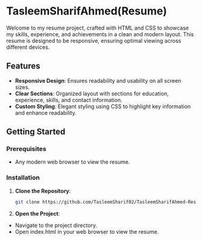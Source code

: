 # TasleemSharifAhmed(Resume)

Welcome to my resume project, crafted with HTML and CSS to showcase my skills, experience, and achievements in a clean and modern layout. This resume is designed to be responsive, ensuring optimal viewing across different devices.

## Features
- **Responsive Design**: Ensures readability and usability on all screen sizes.
- **Clear Sections**: Organized layout with sections for education, experience, skills, and contact information.
- **Custom Styling**: Elegant styling using CSS to highlight key information and enhance readability.

## Getting Started

### Prerequisites
- Any modern web browser to view the resume.

### Installation
1. **Clone the Repository**:
   ```sh
   git clone https://github.com/TasleemSharif02/TasleemSharifAhmed-Resume.git

2. **Open the Project**:
- Navigate to the project directory.
- Open index.html in your web browser to view the resume.
